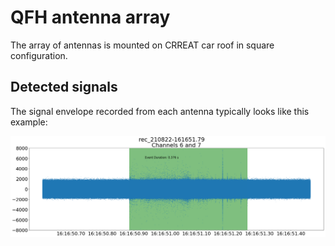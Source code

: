 # QFH antenna array

The array of antennas is mounted on CRREAT car roof in square configuration.


## Detected signals

The signal envelope recorded from each antenna typically  looks like this example:

![QFH antenna lightning detection](img/QFH_lightning.png)
